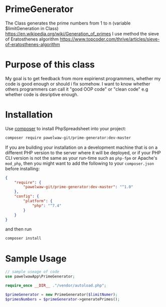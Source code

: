 # PrimeGenerator

The Class generates the prime numbers from 1 to n (variable $limitGeneration in Class)
https://en.wikipedia.org/wiki/Generation_of_primes
I use method the sieve of Eratosthenes algorithm
https://www.topcoder.com/thrive/articles/sieve-of-eratosthenes-algorithm

# Purpose of this class

My goal is to get feedback from more expirienst programmers, whether my code is good enough
or should i fix somehow.
I want to know whether others programmers can call it "good OOP code" or "clean code"
e.g whether code is desriptive enough.


# Installation

Use [composer](https://getcomposer.org) to install PhpSpreadsheet into your project:

```sh
composer require pawelwaw-git/prime-generator:dev-master
```

If you are building your installation on a development machine that is on a different PHP version to the server where it will be deployed, or if your PHP CLI version is not the same as your run-time such as `php-fpm` or Apache's `mod_php`, then you might want to add the following to your `composer.json` before installing:
```json
{
    "require": {
        "pawelwaw-git/prime-generator:dev-master": "^1.0"
    },
    "config": {
        "platform": {
            "php": "^7.4"
        }
    }
}
```
and then run
```sh
composer install
```
# Sample Usage

```php
// sample useage of code
use pawelwawApp\PrimeGenerator;

require_once __DIR__ ."/vendor/autoload.php";

$primeGenerator = new PrimeGenerator($limitNumer);
$primesNumbers = $primeGenerator->generatePrimes();

```